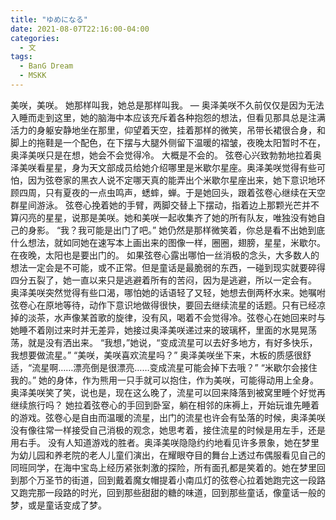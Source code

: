 ```yaml
---
title: "ゆめになる"
date: 2021-08-07T22:16:00-04:00
categories:
  - 文
tags:
  - BanG Dream
  - MSKK
---
```


美咲，美咲。
她那样叫我，她总是那样叫我。
—
奥泽美咲不久前仅仅是因为无法入睡而走到这里，她的脑海中本应该充斥着各种抱怨的想法，但看见那具总是注满活力的身躯安静地坐在那里，仰望着天空，挂着那样的微笑，吊带长裙很合身，和脚上的拖鞋是一个配色，在下摆与大腿外侧留下温暖的褶皱，夜晚太阳暂时不在，奥泽美咲只是在想，她会不会觉得冷。
大概是不会的。
弦卷心兴致勃勃地拉着奥泽美咲看星星，身为天文部成员给她介绍哪里是米歇尔星座。奥泽美咲觉得有些可怕，因为弦卷家的黑衣人说不定哪天真的能弄出个米歇尔星座出来，她下意识地环顾四周，只有夏夜的一点虫鸣声，蟋蟀，蝉。于是她回头，跟着弦卷心继续在天空群星间游泳。
弦卷心挽着她的手臂，两脚交替上下摆动，指着边上那颗光芒并不算闪亮的星星，说那是美咲。她和美咲一起收集齐了她的所有队友，唯独没有她自己的身影。
“我？我可能是出门了吧。”
她仍然是那样微笑着，你总是看不出她到底什么想法，就如同她在速写本上画出来的图像一样，圈圈，翅膀，星星，米歇尔。在夜晚，太阳也是要出门的。
如果弦卷心露出哪怕一丝消极的念头，大多数人的想法一定会是不可能，或不正常。但是童话是最脆弱的东西，一碰到现实就要碎得四分五裂了，她一直以来只是逃避着所有的苦闷，因为是逃避，所以一定会有。
奥泽美咲突然觉得有些口渴，哪怕她的话语轻了又轻，她想去倒两杯水来。她嘱咐弦卷心在原地等待，动作下意识地做得很快，要回去继续流星的话题。只有已经凉掉的淡茶，水声像某首歌的旋律，没有风，喝着不会觉得冷。弦卷心在她回来时与她睡不着刚过来时并无差异，她接过奥泽美咲递过来的玻璃杯，里面的水晃晃荡荡，就是没有洒出来。
“我想，”她说，“变成流星可以去好多地方，有好多快乐，我想要做流星。”
“美咲，美咲喜欢流星吗？”
奥泽美咲坐下来，木板的质感很舒适，“流星啊……漂亮倒是很漂亮……变成流星可能会掉下去哦？”
“米歇尔会接住我的。”
她的身体，作为熊用一只手就可以抱住，作为美咲，可能得动用上全身。奥泽美咲笑了笑，说也是，现在这么晚了，流星可以回来降落到被窝里睡个好觉再继续旅行吗？
她拉着弦卷心的手回到卧室，躺在相邻的床褥上，开始玩谁先睡着的游戏。弦卷心是自由而温暖的流星，出门的流星也许会有坠落的时候，奥泽美咲没有像往常一样接受自己消极的观念，她思考着，接住流星的时候是用左手，还是用右手。
没有人知道游戏的胜者。奥泽美咲隐隐约约地看见许多景象，她在梦里为幼儿园和养老院的老人儿童们演出，在耀眼夺目的舞台上透过布偶服看见自己的同班同学，在海中宝岛上经历紧张刺激的探险，所有面孔都是笑着的。她在梦里回到那个万圣节的街道，回到戴着魔女帽提着小南瓜灯的弦卷心拉着她跑完这一段路又跑完那一段路的时光，回到那些甜甜的糖的味道，回到那些童话，像童话一般的梦，或是童话变成了梦。
